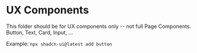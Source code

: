 # UX Components

This folder should be for UX components only -- not full Page Components.
Button, Text, Card, Input, ...

Example: `npx shadcn-ui@latest add button`
